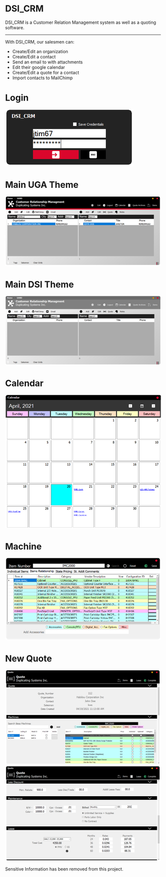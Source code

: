 # DSI_CRM
DSI_CRM is a Customer Relation Management system as well as a quoting software.
*********************************************************************************************************************************

With DSI_CRM, our salesmen can:
- Create/Edit an organization
- Create/Edit a contact
- Send an email to with attachments
- Edit their google calendar
- Create/Edit a quote for a contact
- Import contacts to MailChimp

# Login
![alt text](https://github.com/dotH55/DSI_CRM/blob/main/Images/Login.png?raw=true)
# Main UGA Theme
![alt text](https://github.com/dotH55/DSI_CRM/blob/main/Images/Main.png?raw=true)
# Main DSI Theme
![alt text](https://github.com/dotH55/DSI_CRM/blob/main/Images/Main_2.png?raw=true)
# Calendar
![alt text](https://github.com/dotH55/DSI_CRM/blob/main/Images/Calendar.png?raw=true)
# Machine
![alt text](https://github.com/dotH55/DSI_CRM/blob/main/Images/Machine.png?raw=true)
# New Quote
![alt text](https://github.com/dotH55/DSI_CRM/blob/main/Images/Quote_1.png?raw=true)
![alt text](https://github.com/dotH55/DSI_CRM/blob/main/Images/Quote_2.png?raw=true)

Sensitive Information has been removed from this project.
